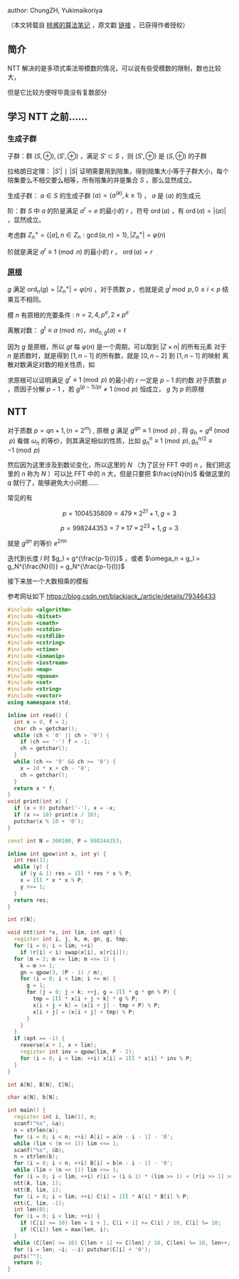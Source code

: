 author: ChungZH, Yukimaikoriya

（本文转载自 [桃酱的算法笔记](https://zhuanlan.zhihu.com/c_1005817911142838272) ，原文戳 [链接](https://zhuanlan.zhihu.com/p/41867199) ，已获得作者授权）

## 简介

NTT 解决的是多项式乘法带模数的情况，可以说有些受模数的限制，数也比较大，

但是它比较方便呀毕竟没有复数部分

## 学习 NTT 之前……

### 生成子群

子群：群 $(S,⊕), (S′,⊕)$ ，满足 $S′⊂S$ ，则 $(S′,⊕)$ 是 $(S,⊕)$ 的子群

拉格朗日定理： $|S′|∣|S |$ 证明需要用到陪集，得到陪集大小等于子群大小，每个陪集要么不相交要么相等，所有陪集的并是集合 $S$ ，那么显然成立。

生成子群： $a \in S$ 的生成子群 $\left<a\right> = \{a^{(k)}, k \geq 1 \}$ ， $a$ 是 $\left< a \right>$ 的生成元

阶：群 $S$ 中 $a$ 的阶是满足 $a^r=e$ 的最小的 $r$ ，符号 $\operatorname{ord}(a)$ ，有 $\operatorname{ord}(a)=\left|\left<a\right>\right|$ ，显然成立。

考虑群 $Z_n^ \times =\{[a], n \in Z_n : \gcd(a, n) = 1\}, |Z_n^ \times | = \varphi(n)$ 

阶就是满足 $a^r \equiv 1 \pmod n$ 的最小的 $r$ ， $\operatorname{ord}(a)=r$ 

###  [原根](../primitive-root.md) 

 $g$ 满足 $\operatorname{ord}_n(g)=\left|Z_n^\times\right|=\varphi(n)$ ，对于质数 $p$ ，也就是说 $g^i \bmod p, 0 \leq i < p$ 结果互不相同。

模 $n$ 有原根的充要条件 : $n = 2, 4, p^e, 2 \times p^e$ 

离散对数： $g^t \equiv a \pmod n，ind_{n,g}{(a)}=t$ 

因为 $g$ 是原根，所以 $gt$ 每 $\varphi(n)$ 是一个周期，可以取到 $| Z \times n |$ 的所有元素
对于 $n$ 是质数时，就是得到 $[1,n−1]$ 的所有数，就是 $[0,n−2]$ 到 $[1,n−1]$ 的映射
离散对数满足对数的相关性质，如

求原根可以证明满足 $g^r \equiv 1\pmod p$ 的最小的 $r$ 一定是 $p−1$ 的约数
对于质数 $p$ ，质因子分解 $p−1$ ，若 $g^{(p-1)/pi} \neq 1 \pmod p$ 恒成立， $g$ 为 $p$ 的原根

## NTT

对于质数 $p=qn+1, (n=2^m)$ , 原根 $g$ 满足 $g^{qn} \equiv 1 \pmod p$ , 将 $g_n=g^q\pmod p$ 看做 $\omega_n$ 的等价，则其满足相似的性质，比如 $g_n^n \equiv 1 \pmod p, g_n^{n/2} \equiv -1 \pmod p$ 

然后因为这里涉及到数论变化，所以这里的 $N$ （为了区分 FFT 中的 $n$ ，我们把这里的 $n$ 称为 $N$ ）可以比 FFT 中的 $n$ 大，但是只要把 $\frac{qN}{n}$ 看做这里的 $q$ 就行了，能够避免大小问题……

常见的有

$$
p = 1004535809 = 479 \times 2^{21}+1, g=3
$$

$$
p=998244353=7 \times 17 \times 2^{23}+1, g=3
$$

就是 $g^{qn}$ 的等价 $e^{2\pi n}$ 

迭代到长度 $l$ 时 $g_l = g^{\frac{p-1}{l}}$ ，或者 $\omega_n = g_l = g_N^{\frac{N}{l}} = g_N^{\frac{p-1}{l}}$ 

接下来放一个大数相乘的模板

参考网址如下 <https://blog.csdn.net/blackjack_/article/details/79346433> 

```cpp
#include <algorithm>
#include <bitset>
#include <cmath>
#include <cstdio>
#include <cstdlib>
#include <cstring>
#include <ctime>
#include <iomanip>
#include <iostream>
#include <map>
#include <queue>
#include <set>
#include <string>
#include <vector>
using namespace std;

inline int read() {
  int x = 0, f = 1;
  char ch = getchar();
  while (ch < '0' || ch > '9') {
    if (ch == '-') f = -1;
    ch = getchar();
  }
  while (ch <= '9' && ch >= '0') {
    x = 10 * x + ch - '0';
    ch = getchar();
  }
  return x * f;
}
void print(int x) {
  if (x < 0) putchar('-'), x = -x;
  if (x >= 10) print(x / 10);
  putchar(x % 10 + '0');
}

const int N = 300100, P = 998244353;

inline int qpow(int x, int y) {
  int res(1);
  while (y) {
    if (y & 1) res = 1ll * res * x % P;
    x = 1ll * x * x % P;
    y >>= 1;
  }
  return res;
}

int r[N];

void ntt(int *x, int lim, int opt) {
  register int i, j, k, m, gn, g, tmp;
  for (i = 0; i < lim; ++i)
    if (r[i] < i) swap(x[i], x[r[i]]);
  for (m = 2; m <= lim; m <<= 1) {
    k = m >> 1;
    gn = qpow(3, (P - 1) / m);
    for (i = 0; i < lim; i += m) {
      g = 1;
      for (j = 0; j < k; ++j, g = 1ll * g * gn % P) {
        tmp = 1ll * x[i + j + k] * g % P;
        x[i + j + k] = (x[i + j] - tmp + P) % P;
        x[i + j] = (x[i + j] + tmp) % P;
      }
    }
  }
  if (opt == -1) {
    reverse(x + 1, x + lim);
    register int inv = qpow(lim, P - 2);
    for (i = 0; i < lim; ++i) x[i] = 1ll * x[i] * inv % P;
  }
}

int A[N], B[N], C[N];

char a[N], b[N];

int main() {
  register int i, lim(1), n;
  scanf("%s", &a);
  n = strlen(a);
  for (i = 0; i < n; ++i) A[i] = a[n - i - 1] - '0';
  while (lim < (n << 1)) lim <<= 1;
  scanf("%s", &b);
  n = strlen(b);
  for (i = 0; i < n; ++i) B[i] = b[n - i - 1] - '0';
  while (lim < (n << 1)) lim <<= 1;
  for (i = 0; i < lim; ++i) r[i] = (i & 1) * (lim >> 1) + (r[i >> 1] >> 1);
  ntt(A, lim, 1);
  ntt(B, lim, 1);
  for (i = 0; i < lim; ++i) C[i] = 1ll * A[i] * B[i] % P;
  ntt(C, lim, -1);
  int len(0);
  for (i = 0; i < lim; ++i) {
    if (C[i] >= 10) len = i + 1, C[i + 1] += C[i] / 10, C[i] %= 10;
    if (C[i]) len = max(len, i);
  }
  while (C[len] >= 10) C[len + 1] += C[len] / 10, C[len] %= 10, len++;
  for (i = len; ~i; --i) putchar(C[i] + '0');
  puts("");
  return 0;
}
```
